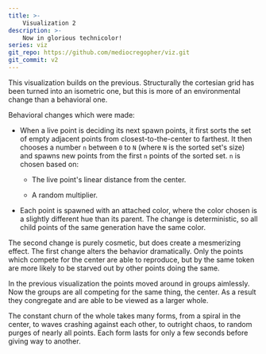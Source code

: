 ```yaml
---
title: >-
    Visualization 2
description: >-
    Now in glorious technicolor!
series: viz
git_repo: https://github.com/mediocregopher/viz.git
git_commit: v2
---
```



<script src="/assets/viz/2/goog/base.js"></script>
<script src="/assets/viz/2/cljs_deps.js"></script>
<script>goog.require("viz.core");</script>
<p align="center"><canvas id="viz"></canvas></p>

This visualization builds on the previous. Structurally the cortesian grid has
been turned into an isometric one, but this is more of an environmental change
than a behavioral one.

Behavioral changes which were made:

* When a live point is deciding its next spawn points, it first sorts the set of
  empty adjacent points from closest-to-the-center to farthest. It then chooses
  a number `n` between `0` to `N` (where `N` is the sorted set's size) and
  spawns new points from the first `n` points of the sorted set. `n` is chosen
  based on:

  * The live point's linear distance from the center.

  * A random multiplier.

* Each point is spawned with an attached color, where the color chosen is a
  slightly different hue than its parent. The change is deterministic, so all
  child points of the same generation have the same color.

The second change is purely cosmetic, but does create a mesmerizing effect. The
first change alters the behavior dramatically. Only the points which compete for
the center are able to reproduce, but by the same token are more likely to be
starved out by other points doing the same.

In the previous visualization the points moved around in groups aimlessly. Now
the groups are all competing for the same thing, the center. As a result they
congregate and are able to be viewed as a larger whole.

The constant churn of the whole takes many forms, from a spiral in the center,
to waves crashing against each other, to outright chaos, to random purges of
nearly all points. Each form lasts for only a few seconds before giving way to
another.
